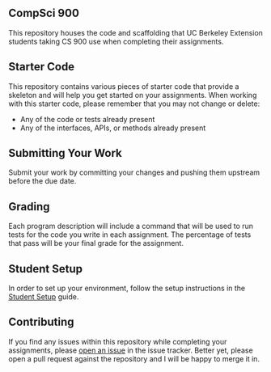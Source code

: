 CompSci 900
-----------
This repository houses the code and scaffolding that UC Berkeley Extension students taking CS 900
use when completing their assignments.

Starter Code
------------
This repository contains various pieces of starter code that provide a skeleton and will help you
get started on your assignments. When working with this starter code, please remember that you may
not change or delete:

- Any of the code or tests already present
- Any of the interfaces, APIs, or methods already present

Submitting Your Work
--------------------
Submit your work by committing your changes and pushing them upstream before the due date.

Grading
-------
Each program description will include a command that will be used to run tests for the code you
write in each assignment. The percentage of tests that pass will be your final grade for the
assignment.

Student Setup
-------------
In order to set up your environment, follow the setup instructions in the [Student
Setup](https://github.com/fsareshwala/cs900/blob/master/student-setup.md) guide.

Contributing
------------
If you find any issues within this repository while completing your assignments, please
[open an issue](https://github.com/fsareshwala/cs900/issues/new) in the issue tracker. Better yet,
please open a pull request against the repository and I will be happy to merge it in.
